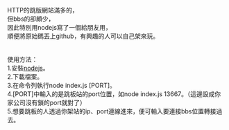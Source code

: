 HTTP的跳版網站滿多的，<br />
但bbs的卻頗少，<br />
因此特別用nodejs寫了一個給朋友用，<br />
順便將原始碼丟上github，有興趣的人可以自己架來玩。<br />
<br /><br />
使用方法：<br />
1.安裝<a href="http://nodejs.org/" target="_blank">nodejs</a>。<br />
2.下載檔案。<br />
3.在命令列執行node index.js [PORT]。<br />
4.[PORT]中輸入的是跳板站的port位置，如node index.js 13667。（這邊設成你家公司沒有鎖的port就對了）<br />
5.想要跳板的人透過你架站的ip、port連線進來，便可輸入要連接bbs位置轉接過去。